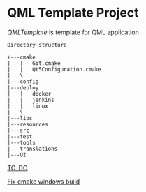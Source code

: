 # QML Template Project

*QMLTemplate* is template for QML application

```
Directory structure

+---cmake
|   |   Git.cmake
|   |   Qt5Configuration.cmake
|   \
|---config
|---deploy
|   |   docker
|   |   jenkins
|   |   linux
|   \
|---libs
|---resources
|---src
|---test
|---tools
|---translations
|---UI
```

[TO-DO](TODO.md)

[Fix cmake windows build](https://stackoverflow.com/questions/74020800/system-cannot-find-the-file-nmake-cmake-error-with-mingw)

